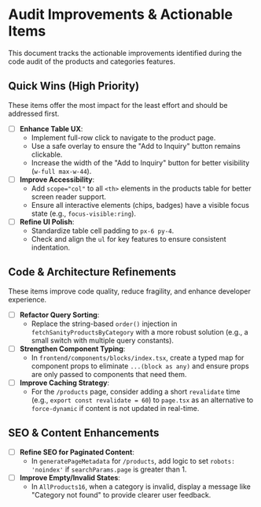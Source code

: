 # Audit Improvements & Actionable Items

This document tracks the actionable improvements identified during the code audit of the products and categories features.

## Quick Wins (High Priority)

These items offer the most impact for the least effort and should be addressed first.

- [ ] **Enhance Table UX**:
  - Implement full-row click to navigate to the product page.
  - Use a safe overlay to ensure the "Add to Inquiry" button remains clickable.
  - Increase the width of the "Add to Inquiry" button for better visibility (`w-full max-w-44`).
- [ ] **Improve Accessibility**:
  - Add `scope="col"` to all `<th>` elements in the products table for better screen reader support.
  - Ensure all interactive elements (chips, badges) have a visible focus state (e.g., `focus-visible:ring`).
- [ ] **Refine UI Polish**:
  - Standardize table cell padding to `px-6 py-4`.
  - Check and align the `ul` for key features to ensure consistent indentation.

## Code & Architecture Refinements

These items improve code quality, reduce fragility, and enhance developer experience.

- [ ] **Refactor Query Sorting**:
  - Replace the string-based `order()` injection in `fetchSanityProductsByCategory` with a more robust solution (e.g., a small switch with multiple query constants).
- [ ] **Strengthen Component Typing**:
  - In `frontend/components/blocks/index.tsx`, create a typed map for component props to eliminate `...(block as any)` and ensure props are only passed to components that need them.
- [ ] **Improve Caching Strategy**:
  - For the `/products` page, consider adding a short `revalidate` time (e.g., `export const revalidate = 60`) to `page.tsx` as an alternative to `force-dynamic` if content is not updated in real-time.

## SEO & Content Enhancements

- [ ] **Refine SEO for Paginated Content**:
  - In `generatePageMetadata` for `/products`, add logic to set `robots: 'noindex'` if `searchParams.page` is greater than 1.
- [ ] **Improve Empty/Invalid States**:
  - In `AllProducts16`, when a category is invalid, display a message like "Category not found" to provide clearer user feedback.
